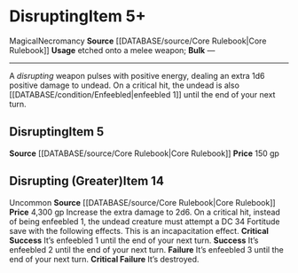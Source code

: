 ﻿---
id: '294'
item_category: Runes
item_subcategory: Weapon Property Runes
level: '5'
name: Disrupting
price: 150 gp
rarity: Common
school: Necromancy
source: '[[DATABASE/source/Core Rulebook|Core Rulebook]]'
subcategory: rune
trait:
- '[[DATABASE/trait/Magical|Magical]]'
- '[[DATABASE/trait/Necromancy|Necromancy]]'
type: Item
usage: etched onto a melee weapon

---
# Disrupting<span class="item-type">Item 5+</span>

<span class="item-trait">Magical</span><span class="item-trait">Necromancy</span>
**Source** [[DATABASE/source/Core Rulebook|Core Rulebook]] 
**Usage** etched onto a melee weapon; **Bulk** —

---
A _disrupting_ weapon pulses with positive energy, dealing an extra 1d6 positive damage to undead. On a critical hit, the undead is also [[DATABASE/condition/Enfeebled|enfeebled 1]] until the end of your next turn.

## Disrupting<span class="item-type">Item 5</span>

**Source** [[DATABASE/source/Core Rulebook|Core Rulebook]] 
**Price** 150 gp

## Disrupting (Greater)<span class="item-type">Item 14</span>

<span class="trait-uncommon item-trait">Uncommon</span>
**Source** [[DATABASE/source/Core Rulebook|Core Rulebook]] 
**Price** 4,300 gp
Increase the extra damage to 2d6. On a critical hit, instead of being enfeebled 1, the undead creature must attempt a DC 34 Fortitude save with the following effects. This is an incapacitation effect.
**Critical Success** It’s enfeebled 1 until the end of your next turn.
**Success** It’s enfeebled 2 until the end of your next turn.
**Failure** It’s enfeebled 3 until the end of your next turn.
**Critical Failure** It’s destroyed.